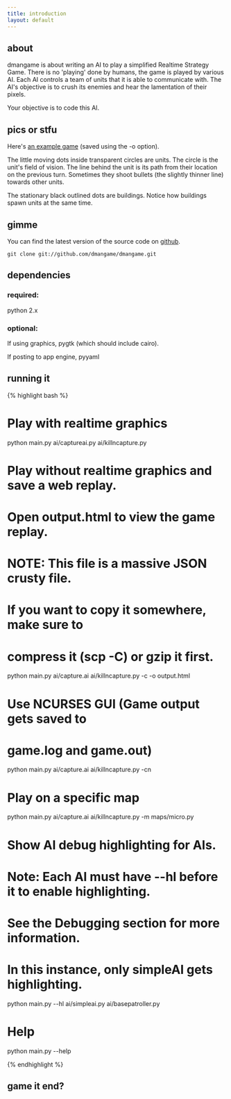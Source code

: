 ```yaml
---
title: introduction
layout: default
---
```


## about

dmangame is about writing an AI to play a simplified Realtime Strategy Game.
There is no 'playing' done by humans, the game is played by various AI. Each
AI controls a team of units that it is able to communicate with. The AI's
objective is to crush its enemies and hear the lamentation of their pixels.

Your objective is to code this AI.

## pics or stfu

Here's [an example game][1] (saved using the -o option).

The little moving dots inside transparent circles are units. The circle is the
unit's field of vision. The line behind the unit is its path from their
location on the previous turn. Sometimes they shoot bullets (the slightly
thinner line) towards other units.

The stationary black outlined dots are buildings. Notice how buildings spawn
units at the same time.

## gimme

You can find the latest version of the source code on [github][2].

    git clone git://github.com/dmangame/dmangame.git

## dependencies ##

### required: ###

python 2.x

### optional: ###

If using graphics, pygtk (which should include cairo).

If posting to app engine, pyyaml

## running it


{% highlight bash %}

# Play with realtime graphics
python main.py ai/captureai.py ai/killncapture.py

# Play without realtime graphics and save a web replay.
# Open output.html to view the game replay.
# NOTE: This file is a massive JSON crusty file.
# If you want to copy it somewhere, make sure to
# compress it (scp -C) or gzip it first.
python main.py ai/capture.ai ai/killncapture.py -c -o output.html

# Use NCURSES GUI (Game output gets saved to
# game.log and game.out)
python main.py ai/capture.ai ai/killncapture.py -cn

# Play on a specific map
python main.py ai/capture.ai ai/killncapture.py -m maps/micro.py

# Show AI debug highlighting for AIs.
# Note: Each AI must have --hl before it to enable highlighting.
# See the Debugging section for more information.
# In this instance, only simpleAI gets highlighting.
python main.py --hl ai/simpleai.py ai/basepatroller.py

# Help
python main.py --help

{% endhighlight %}

## game it end?

   [1]: http://dmangame.github.io/dmangame/circleblaster_vs_expand.html
   [2]: http://github.com/dmangame/dmangame
   [3]: http://dmangame-hrd.appspot.com

